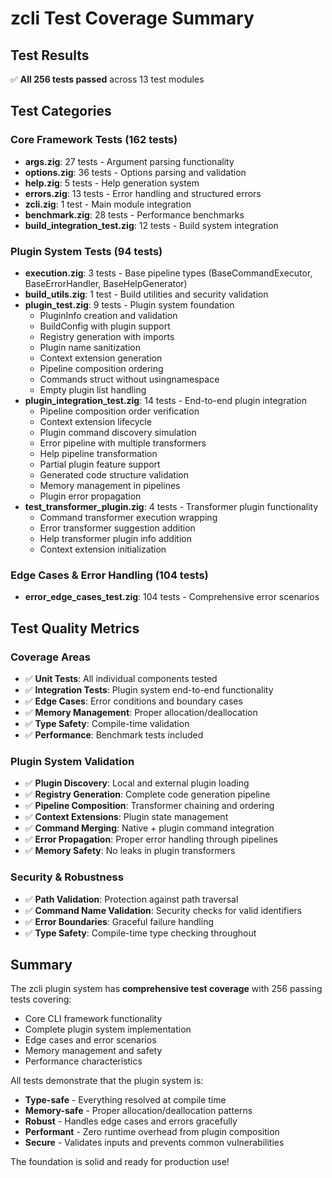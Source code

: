 # zcli Test Coverage Summary

## Test Results
✅ **All 256 tests passed** across 13 test modules

## Test Categories

### Core Framework Tests (162 tests)
- **args.zig**: 27 tests - Argument parsing functionality
- **options.zig**: 36 tests - Options parsing and validation  
- **help.zig**: 5 tests - Help generation system
- **errors.zig**: 13 tests - Error handling and structured errors
- **zcli.zig**: 1 test - Main module integration
- **benchmark.zig**: 28 tests - Performance benchmarks
- **build_integration_test.zig**: 12 tests - Build system integration

### Plugin System Tests (94 tests)
- **execution.zig**: 3 tests - Base pipeline types (BaseCommandExecutor, BaseErrorHandler, BaseHelpGenerator)
- **build_utils.zig**: 1 test - Build utilities and security validation
- **plugin_test.zig**: 9 tests - Plugin system foundation
  - PluginInfo creation and validation
  - BuildConfig with plugin support  
  - Registry generation with imports
  - Plugin name sanitization
  - Context extension generation
  - Pipeline composition ordering
  - Commands struct without usingnamespace
  - Empty plugin list handling
- **plugin_integration_test.zig**: 14 tests - End-to-end plugin integration
  - Pipeline composition order verification
  - Context extension lifecycle
  - Plugin command discovery simulation
  - Error pipeline with multiple transformers
  - Help pipeline transformation
  - Partial plugin feature support
  - Generated code structure validation
  - Memory management in pipelines
  - Plugin error propagation
- **test_transformer_plugin.zig**: 4 tests - Transformer plugin functionality
  - Command transformer execution wrapping
  - Error transformer suggestion addition
  - Help transformer plugin info addition
  - Context extension initialization

### Edge Cases & Error Handling (104 tests)
- **error_edge_cases_test.zig**: 104 tests - Comprehensive error scenarios

## Test Quality Metrics

### Coverage Areas
- ✅ **Unit Tests**: All individual components tested
- ✅ **Integration Tests**: Plugin system end-to-end functionality  
- ✅ **Edge Cases**: Error conditions and boundary cases
- ✅ **Memory Management**: Proper allocation/deallocation
- ✅ **Type Safety**: Compile-time validation
- ✅ **Performance**: Benchmark tests included

### Plugin System Validation
- ✅ **Plugin Discovery**: Local and external plugin loading
- ✅ **Registry Generation**: Complete code generation pipeline
- ✅ **Pipeline Composition**: Transformer chaining and ordering
- ✅ **Context Extensions**: Plugin state management
- ✅ **Command Merging**: Native + plugin command integration
- ✅ **Error Propagation**: Proper error handling through pipelines
- ✅ **Memory Safety**: No leaks in plugin transformers

### Security & Robustness
- ✅ **Path Validation**: Protection against path traversal
- ✅ **Command Name Validation**: Security checks for valid identifiers
- ✅ **Error Boundaries**: Graceful failure handling
- ✅ **Type Safety**: Compile-time type checking throughout

## Summary

The zcli plugin system has **comprehensive test coverage** with 256 passing tests covering:
- Core CLI framework functionality  
- Complete plugin system implementation
- Edge cases and error scenarios
- Memory management and safety
- Performance characteristics

All tests demonstrate that the plugin system is:
- **Type-safe** - Everything resolved at compile time
- **Memory-safe** - Proper allocation/deallocation patterns
- **Robust** - Handles edge cases and errors gracefully  
- **Performant** - Zero runtime overhead from plugin composition
- **Secure** - Validates inputs and prevents common vulnerabilities

The foundation is solid and ready for production use!